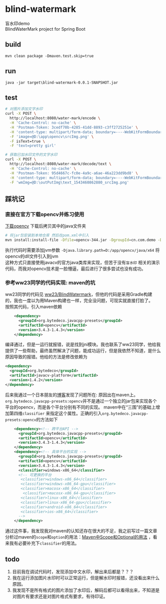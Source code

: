 # blind-watermark
盲水印demo  
BlindWaterMark project for Spring Boot

## build
```
mvn clean package -Dmaven.test.skip=true
```

## run
```
java -jar target\blind-watermark-0.0.1-SNAPSHOT.jar
```

## test

```bash
# 对图片添加文字水印
curl -X POST \
  http://localhost:8080/water-mark/encode \
  -H 'Cache-Control: no-cache' \
  -H 'Postman-Token: 3cedf70b-4285-41dd-8893-c3ff2725251e' \
  -H 'content-type: multipart/form-data; boundary=----WebKitFormBoundary7MA4YWxkTrZu0gW' \
  -F 'image=@D:\app\opencv\srcImg.png' \
  -F isText=true \
  -F 'text=pretty girl'
```

```bash
# 获取已加水印文件的文字水印
curl -X POST \
  http://localhost:8080/water-mark/decode/text \
  -H 'Cache-Control: no-cache' \
  -H 'Postman-Token: 95d4667c-fc0e-4a9c-a6ae-46a223dd9bd8' \
  -H 'content-type: multipart/form-data; boundary=----WebKitFormBoundary7MA4YWxkTrZu0gW' \
  -F 'wmImg=@D:\outPutImg\text_1543460862880_srcImg.png'
```

## 踩坑记

### 直接在官方下载opencv并练习使用

[下载opencv](https://opencv.org/releases.html)  下载后拷贝其中的java文件夹 
```bash
# 将jar包安装到本地仓库 然后在pom.xml中引入
mvn install:install-file -Dfile=opencv-344.jar -DgroupId=cn.com.demo -DartifactId=opencv -Dversion=3.4.4 -Dpackaging=jar
``` 
执行代码时需要添加jvm参数 `-Djava.library.path=D:/app/opencv/java/x64` 将opencv的dll文件引入到jvm  
这种方式只直接使用javacv的官方java类库来实现，但苦于没有`盲水印` 相关的演示代码，而我对opencv技术是一脸懵逼，最后进行了很多尝试也没有成功。

### 参考ww23同学的代码实现: maven的坑
ww23同学的代码见 [ww23/BlindWatermark](https://github.com/ww23/BlindWatermark)，但他的代码是采用Gradle构建的，我也一度以为用Maven构建也一样，完全没问题，可现实就直接打脸了。  
按照其代码，引入maven依赖  
```xml
    <dependency>
      <groupId>org.bytedeco.javacpp-presets</groupId>
      <artifactId>opencv</artifactId>
      <version>3.4.3-1.4.3</version>
    </dependency>
```
编译通过，但是一运行就报错，说是找到jni模块。我也联系了ww23同学，他给我提供了一些帮助，最终虽然解决了问题，能成功运行，但是我依然不知道，是什么原因导致的报错。他给的方法是修改依赖为 
```xml
<dependency>
  <groupId>org.bytedeco</groupId>
  <artifactId>javacv-platform</artifactId>
  <version>1.4.2</version>
</dependency>
```

后来我通过一个日本朋友的[博客](https://spring-boot-camp.readthedocs.io/ja/latest/02-OpenCV.html)发现了问题所在: 原因出在maven上。 
`org.bytedeco.javacpp-presets:opencv`并不是通过一个独立的jar包来实现各个平台的opencv，而是各个平台分别有不同的实现。
maven中在“三围”的基础上增加第四维`classifier` 来指定这个属性。正确的引入`org.bytedeco.javacpp-presets:opencv`的方法如下
```xml
    <dependency><!-- 跨平台API -->
      <groupId>org.bytedeco.javacpp-presets</groupId>
      <artifactId>opencv</artifactId>
      <version>3.4.3-1.4.3</version>
    </dependency>
    <dependency><!-- 具体平台的实现 -->
      <groupId>org.bytedeco.javacpp-presets</groupId>
      <artifactId>opencv</artifactId>
      <version>3.4.3-1.4.3</version>
      <classifier>windows-x86_64</classifier>
      <!-- 可更换的平台
       <classifier>windows-x86_64</classifier>
       <classifier>windows-x86_64-gpu</classifier>
       <classifier>macosx-x86_64</classifier>
        <classifier>macosx-x86_64-gpu</classifier>
       <classifier>linux-x86_64</classifier>
       <classifier>linux-x86_64-gpu</classifier>
       <classifier>android-x86_64</classifier>
       <classifier>ios-x86_64</classifier>
      -->
    </dependency>
```
通过这件事，我发现我对maven的认知还存在很大的不足，我之前写过一篇文章分析过maven的`scope`和`option`的用法：[Maven中Scope和Optional的用法](http://www.javawa.top/posts/a8f3da/) ，看来我有必要补充下`classifier`的用法。

## todo

1. 目前我在调试代码时，发现添加中文水印，解出来后都是？？？
2. 我在运行添加图片水印时可以正常运行，但是解水印时报错，还没看出来什么原因。
3. 我发现不是所有格式的图片添加了水印后，解码后都可以看得出来，不知道是对图片有要求还是对图片格式有要求，有待印证。



